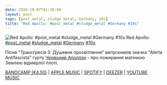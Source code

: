```yaml
---
date: 2020-10-07T01:26:08
layout: post
tags: [post_metal, sludge_metal, Germany, 10s]
title: "Red Apollo: #post_metal #sludge_metal #Germany #10s"
---
```

![Red Apollo: #post_metal #sludge_metal #Germany #10s](/assets/photos/photo_1065@07-10-2020_01-26-08.jpg)
Red Apollo: [#post_metal](/tags/#post_metal) [#sludge_metal](/tags/#sludge_metal) [#Germany](/tags/#Germany) [#10s](/tags/#10s)

Пісня &quot;Трансгресія 3: Душевне просвітлення&quot; випускників значка &quot;Alerta Antifascista&quot; гурту [Червоний Аполлон](https://t.me/vast_space_unexplored/3979) - про пожирання матінкою Землею відмерлої плоті.

[BANDCAMP (€4.50)](https://momentofcollapserecords.bandcamp.com/album/red-apollo-withers-split) | [APPLE MUSIC](https://music.apple.com/ru/album/split-single/773276698) | [SPOTIFY](https://open.spotify.com/album/1HIGvpkylMlCWgF9jcxak8?si=Jf9b96DYQmu8tPxZLwanVg) | [DEEZER](https://deezer.page.link/K7kdrbVGcUdkA6De7) | [YOUTUBE MUSIC](https://music.youtube.com/playlist?list=OLAK5uy_lkT-NrAXib0hYX8bSV0-h4Hu4KkBWb65o)